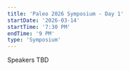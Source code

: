 ```yaml
---
title: 'Paleo 2026 Symposium - Day 1'
startDate: '2026-03-14'
startTime: '7:30 PM'
endTime: '9 PM'
type: 'Symposium'
---
```


Speakers TBD

